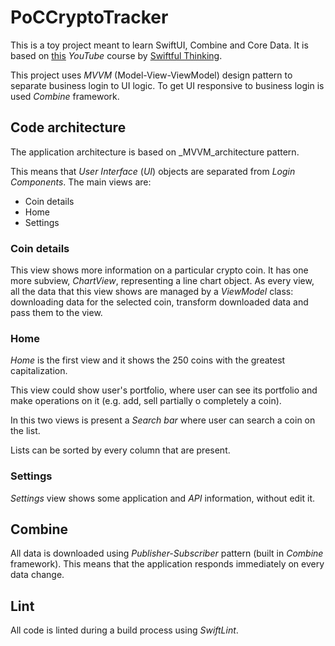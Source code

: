 # PoCCryptoTracker

This is a toy project meant to learn SwiftUI, Combine and Core Data.
It is based on [this](https://www.youtube.com/playlist?list=PLwvDm4Vfkdphbc3bgy_LpLRQ9DDfFGcFu) _YouTube_ course by [Swiftful Thinking](https://www.youtube.com/@SwiftfulThinking/featured).

This project uses _MVVM_ (Model-View-ViewModel) design pattern to separate business login to UI logic. To get UI responsive to business login is used _Combine_ framework.

## Code architecture

The application architecture is based on _MVVM_architecture pattern.

This means that _User Interface_ (_UI_) objects are separated from _Login Components_.
The main views are:

- Coin details
- Home
- Settings

### Coin details

This view shows more information on a particular crypto coin.
It has one more subview, _ChartView_, representing a line chart object.
As every view, all the data that this view shows are managed by a _ViewModel_ class: downloading data for the selected coin, transform downloaded data and pass them to the view.

### Home

_Home_ is the first view and it shows the 250 coins with the greatest capitalization.

This view could show user's portfolio, where user can see its portfolio and make operations on it (e.g. add, sell partially o completely a coin).

In this two views is present a _Search bar_ where user can search a coin on the list.

Lists can be sorted by every column that are present.

### Settings

_Settings_ view shows some application and _API_ information, without edit it.

## Combine

All data is downloaded using _Publisher-Subscriber_ pattern (built in _Combine_ framework). This means that the application responds immediately on every data change.

## Lint

All code is linted during a build process using _SwiftLint_.